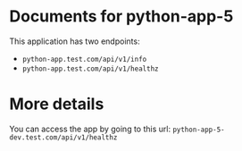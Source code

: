 # Documents for python-app-5

This application has two endpoints:
- `python-app.test.com/api/v1/info`
- `python-app.test.com/api/v1/healthz`

# More details

You can access the app by going to this url: `python-app-5-dev.test.com/api/v1/healthz`